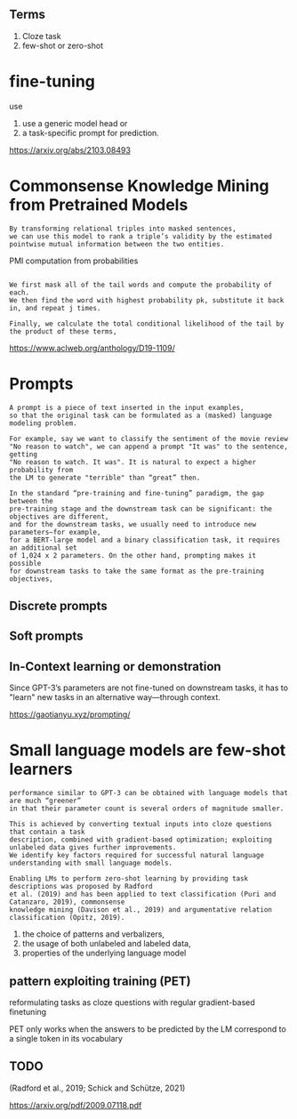 

## Terms 

1. Cloze task
1. few-shot or zero-shot

# fine-tuning

use 
1. use a generic model head or 
2. a task-specific prompt for prediction.

https://arxiv.org/abs/2103.08493

# Commonsense Knowledge Mining from Pretrained Models

 ```
 By transforming relational triples into masked sentences, 
 we can use this model to rank a triple’s validity by the estimated pointwise mutual information between the two entities.
 ```

PMI computation from probabilities
```

We first mask all of the tail words and compute the probability of each. 
We then find the word with highest probability pk, substitute it back in, and repeat j times.

Finally, we calculate the total conditional likelihood of the tail by the product of these terms,

```

 https://www.aclweb.org/anthology/D19-1109/

# Prompts
 
```
A prompt is a piece of text inserted in the input examples, 
so that the original task can be formulated as a (masked) language modeling problem. 

For example, say we want to classify the sentiment of the movie review 
"No reason to watch", we can append a prompt "It was" to the sentence, getting 
"No reason to watch. It was". It is natural to expect a higher probability from 
the LM to generate "terrible" than “great” then.
```

```
In the standard “pre-training and fine-tuning” paradigm, the gap between the 
pre-training stage and the downstream task can be significant: the objectives are different, 
and for the downstream tasks, we usually need to introduce new parameters—for example, 
for a BERT-large model and a binary classification task, it requires an additional set 
of 1,024 x 2 parameters. On the other hand, prompting makes it possible 
for downstream tasks to take the same format as the pre-training objectives,

```

## Discrete prompts

## Soft prompts

## In-Context learning or demonstration

Since GPT-3’s parameters are not fine-tuned on downstream tasks, it has to "learn" new tasks in an alternative way—through context.

https://gaotianyu.xyz/prompting/


# Small language models are few-shot learners

```
performance similar to GPT-3 can be obtained with language models that are much “greener” 
in that their parameter count is several orders of magnitude smaller. 

This is achieved by converting textual inputs into cloze questions that contain a task
description, combined with gradient-based optimization; exploiting unlabeled data gives further improvements. 
We identify key factors required for successful natural language understanding with small language models.

```

```
Enabling LMs to perform zero-shot learning by providing task descriptions was proposed by Radford
et al. (2019) and has been applied to text classification (Puri and Catanzaro, 2019), commonsense
knowledge mining (Davison et al., 2019) and argumentative relation classification (Opitz, 2019).
```

1. the choice of patterns and verbalizers, 
2. the usage of both unlabeled and labeled data, 
2. properties of the underlying language model

## pattern exploiting training (PET)

reformulating tasks as cloze questions with regular gradient-based finetuning

PET only works when the answers to be predicted by the LM correspond to a single token in its vocabulary

## TODO

(Radford et al., 2019; Schick and Schütze, 2021)


https://arxiv.org/pdf/2009.07118.pdf


